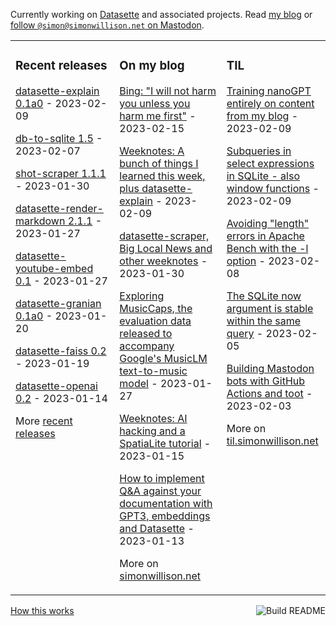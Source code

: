 Currently working on [Datasette](https://datasette.io/) and associated projects. Read [my blog](https://simonwillison.net/) or <a href="https://fedi.simonwillison.net/@simon">follow `@simon@simonwillison.net` on Mastodon</a>.

<table><tr><td valign="top" width="33%">

### Recent releases
<!-- recent_releases starts -->
[datasette-explain 0.1a0](https://github.com/simonw/datasette-explain/releases/tag/0.1a0) - 2023-02-09

[db-to-sqlite 1.5](https://github.com/simonw/db-to-sqlite/releases/tag/1.5) - 2023-02-07

[shot-scraper 1.1.1](https://github.com/simonw/shot-scraper/releases/tag/1.1.1) - 2023-01-30

[datasette-render-markdown 2.1.1](https://github.com/simonw/datasette-render-markdown/releases/tag/2.1.1) - 2023-01-27

[datasette-youtube-embed 0.1](https://github.com/simonw/datasette-youtube-embed/releases/tag/0.1) - 2023-01-27

[datasette-granian 0.1a0](https://github.com/simonw/datasette-granian/releases/tag/0.1a0) - 2023-01-20

[datasette-faiss 0.2](https://github.com/simonw/datasette-faiss/releases/tag/0.2) - 2023-01-19

[datasette-openai 0.2](https://github.com/simonw/datasette-openai/releases/tag/0.2) - 2023-01-14
<!-- recent_releases ends -->
More [recent releases](https://github.com/simonw/simonw/blob/main/releases.md)
</td><td valign="top" width="34%">

### On my blog
<!-- blog starts -->
[Bing: "I will not harm you unless you harm me first"](http://simonwillison.net/2023/Feb/15/bing/) - 2023-02-15

[Weeknotes: A bunch of things I learned this week, plus datasette-explain](http://simonwillison.net/2023/Feb/9/weeknotes/) - 2023-02-09

[datasette-scraper, Big Local News and other weeknotes](http://simonwillison.net/2023/Jan/30/datasette-scraper/) - 2023-01-30

[Exploring MusicCaps, the evaluation data released to accompany Google's MusicLM text-to-music model](http://simonwillison.net/2023/Jan/27/exploring-musiccaps/) - 2023-01-27

[Weeknotes: AI hacking and a SpatiaLite tutorial](http://simonwillison.net/2023/Jan/15/weeknotes/) - 2023-01-15

[How to implement Q&A against your documentation with GPT3, embeddings and Datasette](http://simonwillison.net/2023/Jan/13/semantic-search-answers/) - 2023-01-13
<!-- blog ends -->
More on [simonwillison.net](https://simonwillison.net/)
</td><td valign="top" width="33%">

### TIL
<!-- tils starts -->
[Training nanoGPT entirely on content from my blog](https://til.simonwillison.net/llms/training-nanogpt-on-my-blog) - 2023-02-09

[Subqueries in select expressions in SQLite - also window functions](https://til.simonwillison.net/sqlite/subqueries-in-select) - 2023-02-09

[Avoiding "length" errors in Apache Bench with the -l option](https://til.simonwillison.net/ab/apache-bench-length-errors) - 2023-02-08

[The SQLite now argument is stable within the same query](https://til.simonwillison.net/sqlite/now-argument-stability) - 2023-02-05

[Building Mastodon bots with GitHub Actions and toot](https://til.simonwillison.net/mastodon/mastodon-bots-github-actions) - 2023-02-03
<!-- tils ends -->
More on [til.simonwillison.net](https://til.simonwillison.net/)
</td></tr></table>

<a href="https://github.com/simonw/simonw/actions"><img src="https://github.com/simonw/simonw/workflows/Build%20README/badge.svg" align="right" alt="Build README"></a> <a href="https://simonwillison.net/2020/Jul/10/self-updating-profile-readme/">How this works</a>

